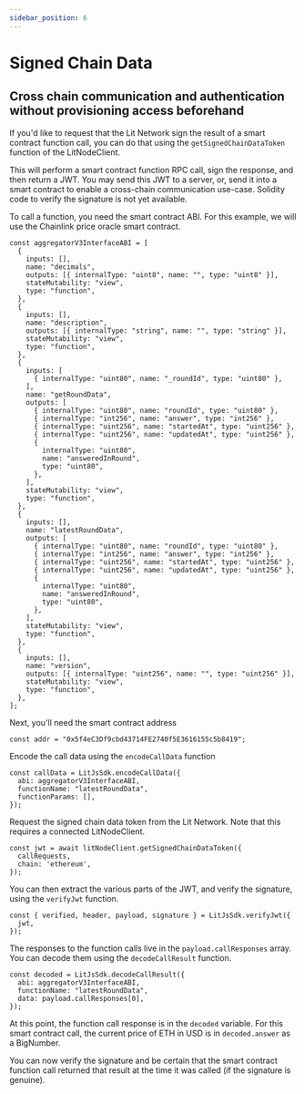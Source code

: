 ```yaml
---
sidebar_position: 6
---
```


# Signed Chain Data

## Cross chain communication and authentication without provisioning access beforehand

If you'd like to request that the Lit Network sign the result of a smart contract function call, you can do that using the `getSignedChainDataToken` function of the LitNodeClient.

This will perform a smart contract function RPC call, sign the response, and then return a JWT. You may send this JWT to a server, or, send it into a smart contract to enable a cross-chain communication use-case. Solidity code to verify the signature is not yet available.

To call a function, you need the smart contract ABI. For this example, we will use the Chainlink price oracle smart contract.

```
const aggregatorV3InterfaceABI = [
  {
    inputs: [],
    name: "decimals",
    outputs: [{ internalType: "uint8", name: "", type: "uint8" }],
    stateMutability: "view",
    type: "function",
  },
  {
    inputs: [],
    name: "description",
    outputs: [{ internalType: "string", name: "", type: "string" }],
    stateMutability: "view",
    type: "function",
  },
  {
    inputs: [
      { internalType: "uint80", name: "_roundId", type: "uint80" },
    ],
    name: "getRoundData",
    outputs: [
      { internalType: "uint80", name: "roundId", type: "uint80" },
      { internalType: "int256", name: "answer", type: "int256" },
      { internalType: "uint256", name: "startedAt", type: "uint256" },
      { internalType: "uint256", name: "updatedAt", type: "uint256" },
      {
        internalType: "uint80",
        name: "answeredInRound",
        type: "uint80",
      },
    ],
    stateMutability: "view",
    type: "function",
  },
  {
    inputs: [],
    name: "latestRoundData",
    outputs: [
      { internalType: "uint80", name: "roundId", type: "uint80" },
      { internalType: "int256", name: "answer", type: "int256" },
      { internalType: "uint256", name: "startedAt", type: "uint256" },
      { internalType: "uint256", name: "updatedAt", type: "uint256" },
      {
        internalType: "uint80",
        name: "answeredInRound",
        type: "uint80",
      },
    ],
    stateMutability: "view",
    type: "function",
  },
  {
    inputs: [],
    name: "version",
    outputs: [{ internalType: "uint256", name: "", type: "uint256" }],
    stateMutability: "view",
    type: "function",
  },
];
```

Next, you'll need the smart contract address

```
const addr = "0x5f4eC3Df9cbd43714FE2740f5E3616155c5b8419";
```

Encode the call data using the `encodeCallData` function

```
const callData = LitJsSdk.encodeCallData({
  abi: aggregatorV3InterfaceABI,
  functionName: "latestRoundData",
  functionParams: [],
});
```

Request the signed chain data token from the Lit Network. Note that this requires a connected LitNodeClient.

```
const jwt = await litNodeClient.getSignedChainDataToken({
  callRequests,
  chain: 'ethereum',
});
```

You can then extract the various parts of the JWT, and verify the signature, using the `verifyJwt` function.

```
const { verified, header, payload, signature } = LitJsSdk.verifyJwt({
  jwt,
});
```

The responses to the function calls live in the `payload.callResponses` array. You can decode them using the `decodeCallResult` function.

```
const decoded = LitJsSdk.decodeCallResult({
  abi: aggregatorV3InterfaceABI,
  functionName: "latestRoundData",
  data: payload.callResponses[0],
});
```

At this point, the function call response is in the `decoded` variable. For this smart contract call, the current price of ETH in USD is in `decoded.answer` as a BigNumber.

You can now verify the signature and be certain that the smart contract function call returned that result at the time it was called (if the signature is genuine).
